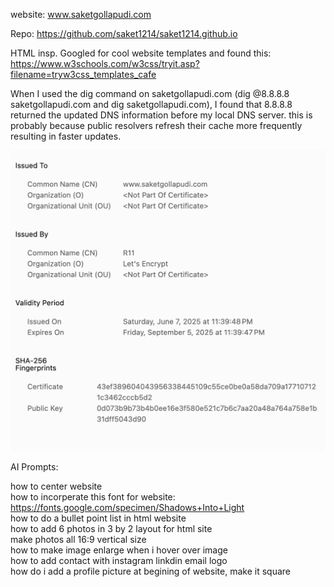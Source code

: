
website: www.saketgollapudi.com

Repo: https://github.com/saket1214/saket1214.github.io


HTML insp. Googled for cool website templates and found this: https://www.w3schools.com/w3css/tryit.asp?filename=tryw3css_templates_cafe

When I used the dig command on saketgollapudi.com (dig @8.8.8.8 saketgollapudi.com and dig saketgollapudi.com), I found that 8.8.8.8 returned the updated DNS information before my local DNS server. this is probably because public resolvers refresh their cache more frequently resulting in faster updates.

![Certificate:](photos/web_cert.png)

AI Prompts:

how to center website<br />
how to incorperate this font for website: https://fonts.google.com/specimen/Shadows+Into+Light<br />
how to do a bullet point list in html website<br />
how to add 6 photos in 3 by 2 layout for html site<br />
make photos all 16:9 vertical size<br />
how to make image enlarge when i hover over image<br />
how to add contact with instagram linkdin email logo<br />
how do i add a profile picture at begining of website, make it square<br />

